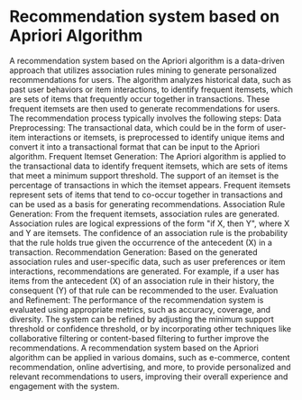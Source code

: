 # Recommendation system based on Apriori Algorithm
 A recommendation system based on the Apriori algorithm is a data-driven approach that utilizes association rules mining to generate personalized recommendations for users. The algorithm analyzes historical data, such as past user behaviors or item interactions, to identify frequent itemsets, which are sets of items that frequently occur together in transactions. These frequent itemsets are then used to generate recommendations for users.  The recommendation process typically involves the following steps:  Data Preprocessing: The transactional data, which could be in the form of user-item interactions or itemsets, is preprocessed to identify unique items and convert it into a transactional format that can be input to the Apriori algorithm.  Frequent Itemset Generation: The Apriori algorithm is applied to the transactional data to identify frequent itemsets, which are sets of items that meet a minimum support threshold. The support of an itemset is the percentage of transactions in which the itemset appears. Frequent itemsets represent sets of items that tend to co-occur together in transactions and can be used as a basis for generating recommendations.  Association Rule Generation: From the frequent itemsets, association rules are generated. Association rules are logical expressions of the form "if X, then Y", where X and Y are itemsets. The confidence of an association rule is the probability that the rule holds true given the occurrence of the antecedent (X) in a transaction.  Recommendation Generation: Based on the generated association rules and user-specific data, such as user preferences or item interactions, recommendations are generated. For example, if a user has items from the antecedent (X) of an association rule in their history, the consequent (Y) of that rule can be recommended to the user.  Evaluation and Refinement: The performance of the recommendation system is evaluated using appropriate metrics, such as accuracy, coverage, and diversity. The system can be refined by adjusting the minimum support threshold or confidence threshold, or by incorporating other techniques like collaborative filtering or content-based filtering to further improve the recommendations.  A recommendation system based on the Apriori algorithm can be applied in various domains, such as e-commerce, content recommendation, online advertising, and more, to provide personalized and relevant recommendations to users, improving their overall experience and engagement with the system.
